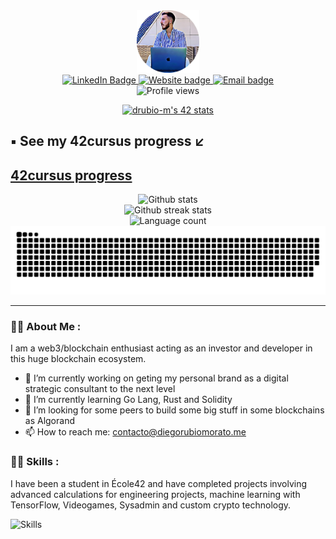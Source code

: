 <!-- https://shields.io/ -->
<div id="header" align="center">
  <img src="media/git-pic-round.png" width="100"/>
  <div id="badges">
	<a href="https://www.linkedin.com/in/diego-rubio-morato/">
		<img src="https://img.shields.io/badge/LinkedIn-393C46?style=for-the-badge&logo=LinkedIn&logoColor=0A66C2" alt="LinkedIn Badge"/>
	</a>
	<a href="https://diegorubiomorato.me/">
		<img src="https://img.shields.io/badge/-diegorubiomorato.me-%23FBA92C" alt="Website badge"/>
	</a>
	<a href="mailto:contacto@diegorubiomorato.me">
		<img src="https://img.shields.io/badge/contacto@diegorubiomorato.me-393C46?style=for-the-badge&logo=Gmail" alt="Email badge"/>
	</a>
</div>
<img src="https://komarev.com/ghpvc/?username=zarpos&style=flat-square&color=FBA92C" 
        alt="Profile views"/>
</div>

<p align="center">
	<a href="https://github.com/JaeSeoKim/badge42"><img src="https://badge42.vercel.app/api/v2/cled0xuft00060fkzftfc13lu/stats?cursusId=21&coalitionId=66" alt="drubio-m's 42 stats" /></a>
</p>

## ▪️ See my 42cursus progress ↙️ 

[42cursus progress](https://github.com/zarpos/42cursus)
---

<!-- https://github.com/anuraghazra/github-readme-stats -->
<div align="center">
	<img src="https://github-readme-stats.vercel.app/api?username=zarpos&count_private=true&title_color=FBA92C&text_color=FFFFFF&icon_color=FBA92C&bg_color=0D1117&hide_border=true" alt="Github stats">
</div>

<!-- To customise ^ https://github-readme-streak-stats.herokuapp.com/demo -->
<div align="center">
	<img src="https://github-readme-streak-stats.herokuapp.com?user=zarpos&hide_border=true&background=0D1117&stroke=FFFFFF&sideNums=FFFFFF&ring=FBA92C&fire=FBA92C&currStreakNum=FFFFFF&currStreakLabel=FFFFFF&sideLabels=FFFFFF&dates=555555" alt="Github streak stats">
</div>

<div align="center">
	<img src="https://github-readme-stats.vercel.app/api/top-langs/?username=zarpos&layout=compact&langs_count=6e&title_color=FBA92C&text_color=FFFFFF&icon_color=EC6576&bg_color=0D1117&hide_border=true" alt="Language count">
</div>

<div align="center">
  <img  src="https://github.com/1999AZZAR/1999AZZAR/blob/main/resources/img/grid-snake.svg"
       alt="snake" /></a>
</div>

---

### :technologist: About Me :

I am a web3/blockchain enthusiast acting as an investor and developer in this huge blockchain ecosystem.

- 🔭 I’m currently working on geting my personal brand as a digital strategic consultant to the next level
- 🌱 I’m currently learning Go Lang, Rust and Solidity
- 🤔 I’m looking for some peers to build some big stuff in some blockchains as Algorand
- 📫 How to reach me: contacto@diegorubiomorato.me

### :biking_man: Skills :

I have been a student in École42 and have completed projects involving advanced calculations for engineering projects, machine learning with TensorFlow, Videogames, Sysadmin and custom crypto technology.

<!-- https://github.com/tandpfun/skill-icons#icons-list -->
<div align="left">
	<img src="https://skillicons.dev/icons?i=bash,c,cs,cpp,dotnet,git,github,html,js,linux,md,mysql,py,tensorflow,vim,wordpress&perline=10" alt="Skills">
</div>
